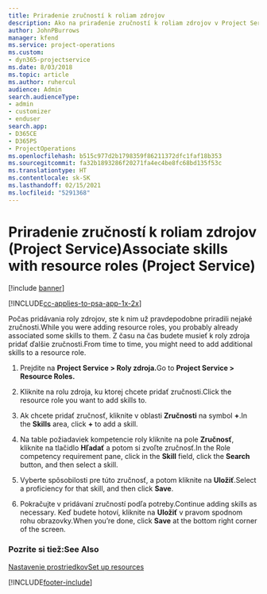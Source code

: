 ```yaml
---
title: Priradenie zručností k roliam zdrojov
description: Ako na priradenie zručností k roliam zdrojov v Project Service
author: JohnPBurrows
manager: kfend
ms.service: project-operations
ms.custom:
- dyn365-projectservice
ms.date: 8/03/2018
ms.topic: article
ms.author: ruhercul
audience: Admin
search.audienceType:
- admin
- customizer
- enduser
search.app:
- D365CE
- D365PS
- ProjectOperations
ms.openlocfilehash: b515c977d2b1798359f86211372dfc1faf18b353
ms.sourcegitcommit: fa32b1893286f20271fa4ec4be8fc68bd135f53c
ms.translationtype: HT
ms.contentlocale: sk-SK
ms.lasthandoff: 02/15/2021
ms.locfileid: "5291368"
---
```

# <a name="associate-skills-with-resource-roles-project-service"></a><span data-ttu-id="ac701-103">Priradenie zručností k roliam zdrojov (Project Service)</span><span class="sxs-lookup"><span data-stu-id="ac701-103">Associate skills with resource roles (Project Service)</span></span>

[!include [banner](../includes/psa-now-project-operations.md)]

[!INCLUDE[cc-applies-to-psa-app-1x-2x](../includes/cc-applies-to-psa-app-1x-2x.md)]

<span data-ttu-id="ac701-104">Počas pridávania roly zdrojov, ste k nim už pravdepodobne priradili nejaké zručnosti.</span><span class="sxs-lookup"><span data-stu-id="ac701-104">While you were adding resource roles, you probably already associated some skills to them.</span></span> <span data-ttu-id="ac701-105">Z času na čas budete musieť k roly zdroja pridať ďalšie zručnosti.</span><span class="sxs-lookup"><span data-stu-id="ac701-105">From time to time, you might need to add additional skills to a resource role.</span></span>  
  
1.  <span data-ttu-id="ac701-106">Prejdite na **Project Service > Roly zdroja.**</span><span class="sxs-lookup"><span data-stu-id="ac701-106">Go to **Project Service > Resource Roles.**</span></span>  
  
2.  <span data-ttu-id="ac701-107">Kliknite na rolu zdroja, ku ktorej chcete pridať zručnosti.</span><span class="sxs-lookup"><span data-stu-id="ac701-107">Click the resource role you want to add skills to.</span></span>  
  
3.  <span data-ttu-id="ac701-108">Ak chcete pridať zručnosť, kliknite v oblasti **Zručnosti** na symbol **+**.</span><span class="sxs-lookup"><span data-stu-id="ac701-108">In the **Skills** area, click **+** to add a skill.</span></span>  
  
4.  <span data-ttu-id="ac701-109">Na table požiadaviek kompetencie roly kliknite na pole **Zručnosť**, kliknite na tlačidlo **Hľadať** a potom si zvoľte zručnosť.</span><span class="sxs-lookup"><span data-stu-id="ac701-109">In the Role competency requirement pane, click in the **Skill** field, click the **Search** button,  and then select a skill.</span></span>  
  
5.  <span data-ttu-id="ac701-110">Vyberte spôsobilosti pre túto zručnosť, a potom kliknite na **Uložiť**.</span><span class="sxs-lookup"><span data-stu-id="ac701-110">Select a proficiency for that skill, and then click **Save**.</span></span>  
  
6.  <span data-ttu-id="ac701-111">Pokračujte v pridávaní zručností podľa potreby.</span><span class="sxs-lookup"><span data-stu-id="ac701-111">Continue adding skills as necessary.</span></span> <span data-ttu-id="ac701-112">Keď budete hotoví, kliknite na **Uložiť** v pravom spodnom rohu obrazovky.</span><span class="sxs-lookup"><span data-stu-id="ac701-112">When you’re done, click **Save** at the bottom right corner of the screen.</span></span>  
  
### <a name="see-also"></a><span data-ttu-id="ac701-113">Pozrite si tiež:</span><span class="sxs-lookup"><span data-stu-id="ac701-113">See Also</span></span>  
 [<span data-ttu-id="ac701-114">Nastavenie prostriedkov</span><span class="sxs-lookup"><span data-stu-id="ac701-114">Set up resources</span></span>](../psa/set-up-resources.md)


[!INCLUDE[footer-include](../includes/footer-banner.md)]